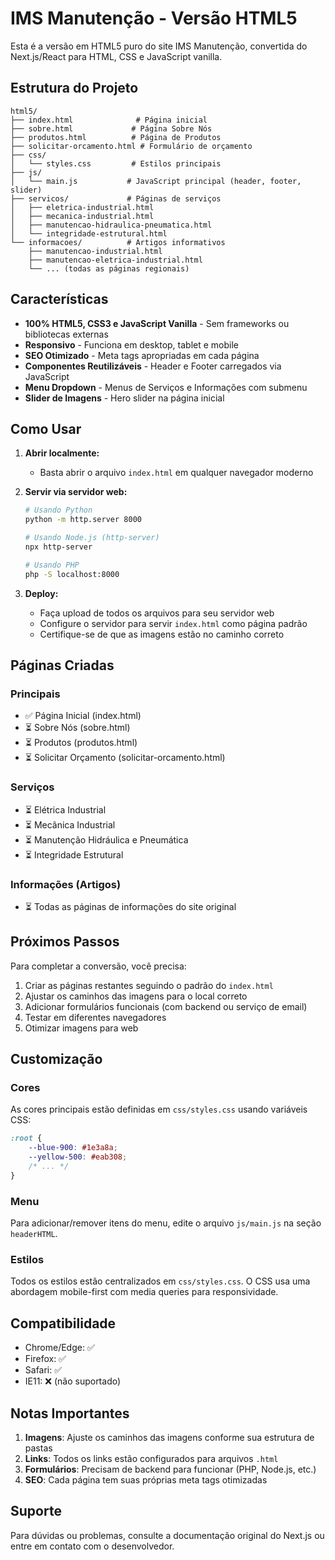 # IMS Manutenção - Versão HTML5

Esta é a versão em HTML5 puro do site IMS Manutenção, convertida do Next.js/React para HTML, CSS e JavaScript vanilla.

## Estrutura do Projeto

```
html5/
├── index.html              # Página inicial
├── sobre.html             # Página Sobre Nós
├── produtos.html          # Página de Produtos
├── solicitar-orcamento.html # Formulário de orçamento
├── css/
│   └── styles.css         # Estilos principais
├── js/
│   └── main.js           # JavaScript principal (header, footer, slider)
├── servicos/             # Páginas de serviços
│   ├── eletrica-industrial.html
│   ├── mecanica-industrial.html
│   ├── manutencao-hidraulica-pneumatica.html
│   └── integridade-estrutural.html
└── informacoes/          # Artigos informativos
    ├── manutencao-industrial.html
    ├── manutencao-eletrica-industrial.html
    └── ... (todas as páginas regionais)
```

## Características

- **100% HTML5, CSS3 e JavaScript Vanilla** - Sem frameworks ou bibliotecas externas
- **Responsivo** - Funciona em desktop, tablet e mobile
- **SEO Otimizado** - Meta tags apropriadas em cada página
- **Componentes Reutilizáveis** - Header e Footer carregados via JavaScript
- **Menu Dropdown** - Menus de Serviços e Informações com submenu
- **Slider de Imagens** - Hero slider na página inicial

## Como Usar

1. **Abrir localmente:**
   - Basta abrir o arquivo `index.html` em qualquer navegador moderno

2. **Servir via servidor web:**
   ```bash
   # Usando Python
   python -m http.server 8000
   
   # Usando Node.js (http-server)
   npx http-server
   
   # Usando PHP
   php -S localhost:8000
   ```

3. **Deploy:**
   - Faça upload de todos os arquivos para seu servidor web
   - Configure o servidor para servir `index.html` como página padrão
   - Certifique-se de que as imagens estão no caminho correto

## Páginas Criadas

### Principais
- ✅ Página Inicial (index.html)
- ⏳ Sobre Nós (sobre.html)
- ⏳ Produtos (produtos.html)
- ⏳ Solicitar Orçamento (solicitar-orcamento.html)

### Serviços
- ⏳ Elétrica Industrial
- ⏳ Mecânica Industrial
- ⏳ Manutenção Hidráulica e Pneumática
- ⏳ Integridade Estrutural

### Informações (Artigos)
- ⏳ Todas as páginas de informações do site original

## Próximos Passos

Para completar a conversão, você precisa:

1. Criar as páginas restantes seguindo o padrão do `index.html`
2. Ajustar os caminhos das imagens para o local correto
3. Adicionar formulários funcionais (com backend ou serviço de email)
4. Testar em diferentes navegadores
5. Otimizar imagens para web

## Customização

### Cores
As cores principais estão definidas em `css/styles.css` usando variáveis CSS:
```css
:root {
    --blue-900: #1e3a8a;
    --yellow-500: #eab308;
    /* ... */
}
```

### Menu
Para adicionar/remover itens do menu, edite o arquivo `js/main.js` na seção `headerHTML`.

### Estilos
Todos os estilos estão centralizados em `css/styles.css`. O CSS usa uma abordagem mobile-first com media queries para responsividade.

## Compatibilidade

- Chrome/Edge: ✅
- Firefox: ✅
- Safari: ✅
- IE11: ❌ (não suportado)

## Notas Importantes

1. **Imagens**: Ajuste os caminhos das imagens conforme sua estrutura de pastas
2. **Links**: Todos os links estão configurados para arquivos `.html`
3. **Formulários**: Precisam de backend para funcionar (PHP, Node.js, etc.)
4. **SEO**: Cada página tem suas próprias meta tags otimizadas

## Suporte

Para dúvidas ou problemas, consulte a documentação original do Next.js ou entre em contato com o desenvolvedor.
